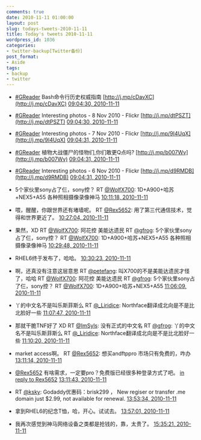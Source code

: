```yaml
---
comments: true
date: 2010-11-11 01:00:00
layout: post
slug: todays-tweets-2010-11-11
title: Today's tweets 2010-11-11
wordpress_id: 1036
categories:
- twitter-backup[Twitter备份]
post_format:
- Aside
tags:
- backup
- twitter
---
```





  * [#GReader](http://search.twitter.com/search?q=%23GReader) Bash命令行历史权威指南 [http://j.mp/cDavXC](http://j.mp/cDavXC) [09:04:30, 2010-11-11](http://twitter.com/gfrog/statuses/2527050023829504)





  * [#GReader](http://search.twitter.com/search?q=%23GReader) Interesting photos -  8 Nov 2010 - Flickr [http://j.mp/dtPSZT](http://j.mp/dtPSZT) [09:04:30, 2010-11-11](http://twitter.com/gfrog/statuses/2527051198234625)





  * [#GReader](http://search.twitter.com/search?q=%23GReader) Interesting photos -  7 Nov 2010 - Flickr [http://j.mp/9I4UqX](http://j.mp/9I4UqX) [09:04:31, 2010-11-11](http://twitter.com/gfrog/statuses/2527053639319552)





  * [#GReader](http://search.twitter.com/search?q=%23GReader) 植物大战僵尸的怪物们,你们敢更Q点吗? [http://j.mp/b007Wv](http://j.mp/b007Wv) [09:04:31, 2010-11-11](http://twitter.com/gfrog/statuses/2527054356549632)





  * [#GReader](http://search.twitter.com/search?q=%23GReader) Interesting photos -  6 Nov 2010 - Flickr [http://j.mp/d9RMDB](http://j.mp/d9RMDB) [09:04:31, 2010-11-11](http://twitter.com/gfrog/statuses/2527056294322177)





  * 5个家伙里sony占了仨，sony控？ RT [@WolfX700](http://twitter.com/WolfX700): 1D+A900+哈苏+NEX5+A55 各种照相摄像录像神马 [10:11:18, 2010-11-11](http://twitter.com/gfrog/statuses/2543860412579840)





  * 喂，醒醒，你跟世界还有堵墙呢。 RT [@Rex5652](http://twitter.com/Rex5652): 用了第三代通信技术，觉得和世界更近了。 [10:27:04, 2010-11-11](http://twitter.com/gfrog/statuses/2547829402767360)





  * 果然，XD RT [@WolfX700](http://twitter.com/WolfX700): 阿花控 美能达遗民 RT [@gfrog](http://twitter.com/gfrog): 5个家伙里sony占了仨，sony控？ RT [@WolfX700](http://twitter.com/WolfX700): 1D+A900+哈苏+NEX5+A55 各种照相摄像录像神马 [10:29:48, 2010-11-11](http://twitter.com/gfrog/statuses/2548517855821825)





  * RHEL6终于发布了，哈哈。 [10:30:23, 2010-11-11](http://twitter.com/gfrog/statuses/2548665713426432)





  * 啊，还真没有注意这层意思 RT [@petefang](http://twitter.com/petefang): 叫X700的不是美能达遗民才怪了，哈哈 RT [@WolfX700](http://twitter.com/WolfX700): 阿花控 美能达遗民 RT [@gfrog](http://twitter.com/gfrog): 5个家伙里sony占了仨，sony控？ RT [@WolfX700](http://twitter.com/WolfX700): 1D+A900+哈苏+NEX5+A55 [11:06:09, 2010-11-11](http://twitter.com/gfrog/statuses/2557665515413504)





  * 丫的中文名不是叫乐斯菲斯么 RT [@_Liridice](http://twitter.com/_Liridice): Northface翻译成北向是不是比北脸好一些 [11:07:47, 2010-11-11](http://twitter.com/gfrog/statuses/2558077832273921)





  * 那就干脆TNF好了 XD RT [@ImSyls](http://twitter.com/ImSyls): 没有正式的中文名 RT [@gfrog](http://twitter.com/gfrog): 丫的中文名不是叫乐斯菲斯么 RT [@_Liridice](http://twitter.com/_Liridice): Northface翻译成北向是不是比北脸好一些 [11:10:20, 2010-11-11](http://twitter.com/gfrog/statuses/2558716339560448)





  * market access啊。 RT [@Rex5652](http://twitter.com/Rex5652): 想买andftppro 市场只有免费的，咋办 [13:11:14, 2010-11-11](http://twitter.com/gfrog/statuses/2589143771123712)





  * [@Rex5652](http://twitter.com/Rex5652) 有啥需求，一定要pro？免费版已经很多种登录方式了吧。 [in reply to Rex5652](http://twitter.com/Rex5652/statuses/2587783344422912) [13:11:43, 2010-11-11](http://twitter.com/gfrog/statuses/2589266769084416)





  * RT [@ksky](http://twitter.com/ksky): Godaddy优惠码：brisk299 ， New regiser or transfer .me domain just $2.99, not available for renewal. [13:53:34, 2010-11-11](http://twitter.com/gfrog/statuses/2599794811863040)





  * 拿到RHEL6的纪念T恤，哈，开心。试试去。 [13:57:01, 2010-11-11](http://twitter.com/gfrog/statuses/2600666509877248)





  * 我再次感觉到神马网络设备之类都是抢钱的，靠，太贵了。 [15:35:21, 2010-11-11](http://twitter.com/gfrog/statuses/2625412949614593)




